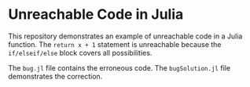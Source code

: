 # Unreachable Code in Julia
This repository demonstrates an example of unreachable code in a Julia function. The `return x + 1` statement is unreachable because the `if/elseif/else` block covers all possibilities.

The `bug.jl` file contains the erroneous code. The `bugSolution.jl` file demonstrates the correction.